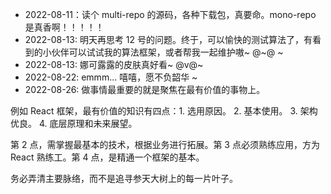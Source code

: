 - 2022-08-11：读个 multi-repo 的源码，各种下载包，真要命。mono-repo 是真香啊！！！！！
- 2022-08-13: 明天再思考 12 号的问题。终于，可以愉快的测试算法了，有看到的小伙伴可以试试我的算法框架，或者帮我一起维护嗷~ @~@ ~
- 2022-08-13: 娜可露露的皮肤真好看~ @v@~
- 2022-08-22: emmm... 嘻嘻，愿不负韶华 ~ 
- 2022-08-26: 做事情最重要的就是聚焦在最有价值的事物上。

例如 React 框架，最有价值的知识有四点：1. 选用原因。 2. 基本使用。 3. 架构优良。 4. 底层原理和未来展望。

第 2 点，需掌握最基本的技术，根据业务进行拓展。第 3 点必须熟练应用，方为 React 熟练工。第 4 点，是精通一个框架的基本。

务必弄清主要脉络，而不是追寻参天大树上的每一片叶子。